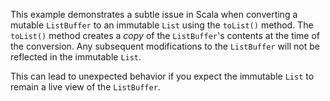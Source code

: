 This example demonstrates a subtle issue in Scala when converting a mutable `ListBuffer` to an immutable `List` using the `toList()` method.  The `toList()` method creates a *copy* of the `ListBuffer`'s contents at the time of the conversion.  Any subsequent modifications to the `ListBuffer` will not be reflected in the immutable `List`.

This can lead to unexpected behavior if you expect the immutable `List` to remain a live view of the `ListBuffer`.